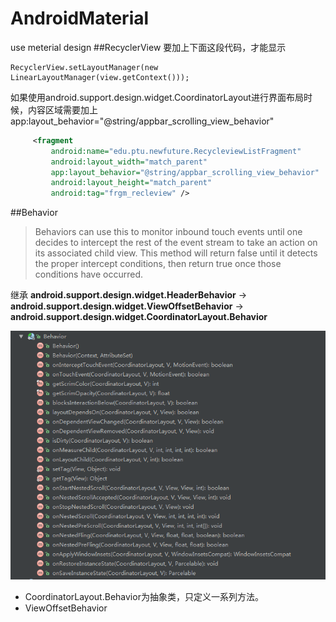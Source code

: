 # AndroidMaterial
use meterial design
##RecyclerView
要加上下面这段代码，才能显示
```
RecyclerView.setLayoutManager(new LinearLayoutManager(view.getContext()));
```
如果使用android.support.design.widget.CoordinatorLayout进行界面布局时候，内容区域需要加上 app:layout_behavior="@string/appbar_scrolling_view_behavior"
```xml
     <fragment
         android:name="edu.ptu.newfuture.RecycleviewListFragment"
         android:layout_width="match_parent"
         app:layout_behavior="@string/appbar_scrolling_view_behavior"
         android:layout_height="match_parent"
         android:tag="frgm_recleview" />
```
##Behavior
>Behaviors can use this to monitor inbound touch events until one decides to intercept the rest of the event stream to take an action on its associated child view. This method will return false until it detects the proper intercept conditions, then return true once those conditions have occurred.

继承 **android.support.design.widget.HeaderBehavior** ->  **android.support.design.widget.ViewOffsetBehavior** -> **android.support.design.widget.CoordinatorLayout.Behavior**

![Behavior](doc/img/Behavior.png)
- CoordinatorLayout.Behavior为抽象类，只定义一系列方法。
- ViewOffsetBehavior 
```java
```